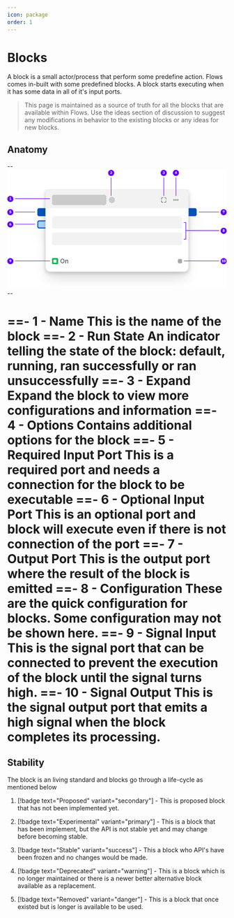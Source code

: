```yaml
---
icon: package
order: 1
---
```


# Blocks

A block is a small actor/process that perform some predefine action. Flows comes in-built with some predefined blocks. A block starts executing when it has some data in all of it's input ports.

> This page is maintained as a source of truth for all the blocks that are available within Flows. Use the ideas section of discussion to suggest any modifications in behavior to the existing blocks or any ideas for new blocks. 

## Anatomy
--![](../static/block-anatomy.svg)--

==- 1 - **Name**
This is the name of the block
==- 2 - **Run State**
An indicator telling the state of the block: default, running, ran successfully or ran unsuccessfully 
==- 3 - **Expand**
Expand the block to view more configurations and information 
==- 4 - **Options**
Contains additional options for the block
==- 5 - **Required Input Port**
This is a required port and needs a connection for the block to be executable
==- 6 - **Optional Input Port**
This is an optional port and block will execute even if there is not connection of the port
==- 7 - **Output Port**
This is the output port where the result of the block is emitted
==- 8 - **Configuration**
These are the quick configuration for blocks. Some configuration may not be shown here.
==- 9 - **Signal Input**
This is the signal port that can be connected to prevent the execution of the block until the
signal turns high.
==- 10 -  **Signal Output**
This is the signal output port that emits a high signal when the block completes its processing.
===

## Stability
The block is an living standard and blocks go through a life-cycle as mentioned below

1. [!badge text="Proposed" variant="secondary"] - This is proposed block that has not been implemented yet.

2. [!badge text="Experimental" variant="primary"] - This is a block that has been implement, but the API is not stable yet and may change before becoming stable. 

3. [!badge text="Stable" variant="success"] - This a block who API's have been frozen and no changes would be made.

4. [!badge text="Deprecated" variant="warning"] - This is a block which is no longer maintained or there is a newer better alternative block available as a replacement.

5. [!badge text="Removed" variant="danger"] - This is a block that once existed but is longer is available to be used.
